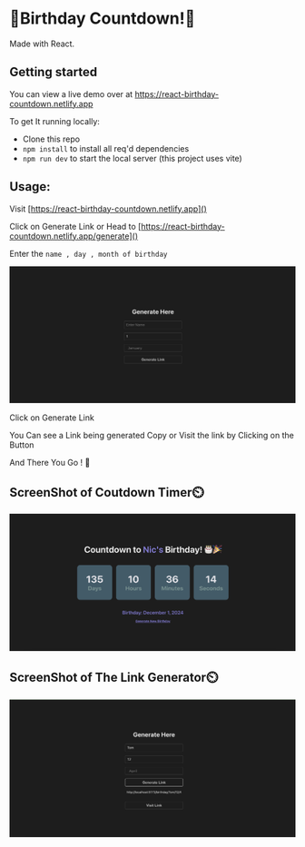 # 🎉Birthday Countdown!🎉

Made with React.

## Getting started

You can view a live demo over at https://react-birthday-countdown.netlify.app

To get It running locally:

- Clone this repo
- `npm install` to install all req'd dependencies
- `npm run dev` to start the local server (this project uses vite)

## Usage:

Visit [https://react-birthday-countdown.netlify.app]()

Click on Generate Link
or Head to [https://react-birthday-countdown.netlify.app/generate]()

Enter the `name , day , month of birthday`

![ScreenShot of Form](screenshots/generate.png)

Click on Generate Link

You Can see a Link being generated Copy or Visit the link by Clicking on the Button

And There You Go ! 🎉

## ScreenShot of Coutdown Timer⏲️

![ScreenShot of Countdown](screenshots/main.png)

## ScreenShot of The Link Generator⏲️

![ScreenShot of Countdown](screenshots/link.png)
